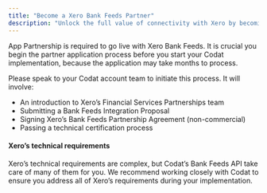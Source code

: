```yaml
---
title: "Become a Xero Bank Feeds Partner"
description: "Unlock the full value of connectivity with Xero by becoming a Xero Bank Feeds Partner"
---
```


App Partnership is required to go live with Xero Bank Feeds. It is crucial you begin the partner application process before you start your Codat implementation, because the application may take months to process. 

Please speak to your Codat account team to initiate this process. It will involve:

- An introduction to Xero’s Financial Services Partnerships team
- Submitting a Bank Feeds Integration Proposal
- Signing Xero’s Bank Feeds Partnership Agreement (non-commercial)
- Passing a technical certification process

#### Xero’s technical requirements

Xero’s technical requirements are complex, but Codat’s Bank Feeds API take care of many of them for you. We recommend working closely with Codat to ensure you address all of Xero’s requirements during your implementation.
